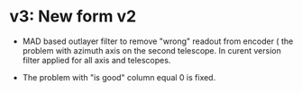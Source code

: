v3: New form v2
===========

*   MAD based outlayer filter to remove "wrong" readout from encoder ( the 
    problem with azimuth axis on the second telescope. In curent version 
    filter applied for all axis and telescopes.

*   The problem with "is good" column equal 0 is fixed. 

